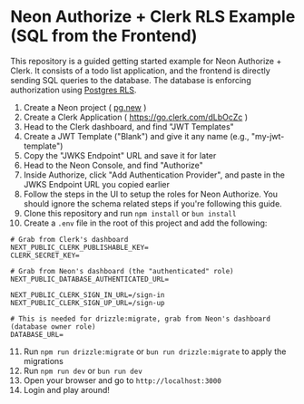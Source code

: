 # Neon Authorize + Clerk RLS Example (SQL from the Frontend)

This repository is a guided getting started example for Neon Authorize + Clerk.
It consists of a todo list application, and the frontend is directly
sending SQL queries to the database. The database is enforcing authorization using
[Postgres RLS](https://www.postgresql.org/docs/current/ddl-rowsecurity.html).

1. Create a Neon project ( [pg.new](https://pg.new/) )
2. Create a Clerk Application ( https://go.clerk.com/dLbOcZc ) 
3. Head to the Clerk dashboard, and find "JWT Templates"
4. Create a JWT Template ("Blank") and give it any name (e.g., "my-jwt-template")
5. Copy the "JWKS Endpoint" URL and save it for later
6. Head to the Neon Console, and find "Authorize"
7. Inside Authorize, click "Add Authentication Provider", and paste in the JWKS Endpoint URL you copied earlier
8. Follow the steps in the UI to setup the roles for Neon Authorize. You should ignore the schema related steps if you're following this guide.
9. Clone this repository and run `npm install` or `bun install`
10. Create a `.env` file in the root of this project and add the following:

```
# Grab from Clerk's dashboard
NEXT_PUBLIC_CLERK_PUBLISHABLE_KEY=
CLERK_SECRET_KEY=

# Grab from Neon's dashboard (the "authenticated" role)
NEXT_PUBLIC_DATABASE_AUTHENTICATED_URL=

NEXT_PUBLIC_CLERK_SIGN_IN_URL=/sign-in
NEXT_PUBLIC_CLERK_SIGN_UP_URL=/sign-up

# This is needed for drizzle:migrate, grab from Neon's dashboard (database owner role)
DATABASE_URL=
```

11. Run `npm run drizzle:migrate` or `bun run drizzle:migrate` to apply the migrations
12. Run `npm run dev` or `bun run dev`
13. Open your browser and go to `http://localhost:3000`
14. Login and play around!
